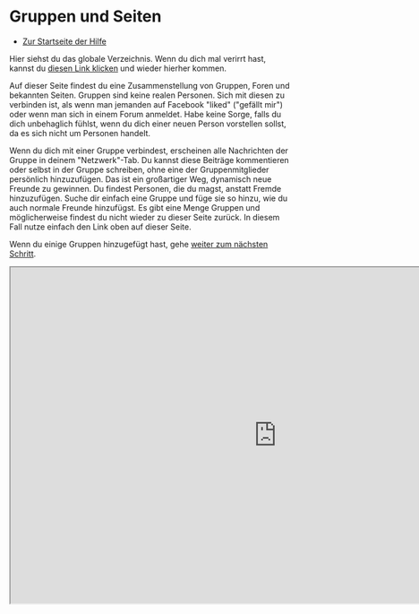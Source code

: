 Gruppen und Seiten 
==========

* [Zur Startseite der Hilfe](help)

Hier siehst du das globale Verzeichnis. Wenn du dich mal verirrt hast, kannst du <a href = "help/groupsandpages">diesen Link klicken</a> und wieder hierher kommen. 

Auf dieser Seite findest du eine Zusammenstellung von Gruppen, Foren und bekannten Seiten. Gruppen sind keine realen Personen. Sich mit diesen zu verbinden ist, als wenn man jemanden auf Facebook "liked" ("gefällt mir") oder wenn man sich in einem Forum anmeldet. Habe keine Sorge, falls du dich unbehaglich fühlst, wenn du dich einer neuen Person vorstellen sollst, da es sich nicht um Personen handelt.

Wenn du dich mit einer Gruppe verbindest, erscheinen alle Nachrichten der Gruppe in deinem "Netzwerk"-Tab. Du kannst diese Beiträge kommentieren oder selbst in der Gruppe schreiben, ohne eine der Gruppenmitglieder persönlich hinzuzufügen. Das ist ein großartiger Weg, dynamisch neue Freunde zu gewinnen. Du findest Personen, die du magst, anstatt Fremde hinzuzufügen. Suche dir einfach eine Gruppe und füge sie so hinzu, wie du auch normale Freunde hinzufügst. Es gibt eine Menge Gruppen und möglicherweise findest du nicht wieder zu dieser Seite zurück. In diesem Fall nutze einfach den Link oben auf dieser Seite.

Wenn du einige Gruppen hinzugefügt hast, gehe <a href="help/andfinally">weiter zum nächsten Schritt</a>.

<iframe src="http://dir.friendica.com/directory/forum" width="950" height="600"></iframe>


